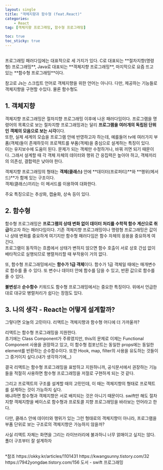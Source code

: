 ```yaml
---
layout: single
title: "객체지향과 함수형 (feat.React)"
categories:
    - React
tag: [객체지향 프로그래밍, 함수형 프로그래밍]

toc: true
toc_sticky: true
---
```


<br/>
프로그래밍 패러다임에는 대표적으로 세 가지가 있다. C로 대표되는 **절차지향(명령형) 프로그래밍**, Java로 대표되는 **객체지향 프로그래밍**, 마지막으로 요즘 뜨고 있는 **함수형 프로그래밍**이다.

참고로 Js는 스크립트 언어로 객체지향을 위한 언어는 아니다.  다만, 제공하는 기능들로 객체지향을 구현할 수있다. 물론 함수형도


## 1.&nbsp;객체지향

객체지향 프로그래밍은 절차지향 프로그래밍 이후에 나온 패러다임이다. 프로그램을 명령어의 목록으로 보는 절차지향 프로그래밍과는 달리 **프로그램을 여러개의 독립된 단위인 객체의 모음으로 보는 시각**이다.  
또한, 실제 세계의 모습을 프로그램 안에 반영하고자 하는데, 예를들어 tv에 여러가지 부품(객체)들이 존재하듯이 프로젝트를 부품(객체)을 중심으로 설계하는 특징이 있다.  
이는 유지보수에 도움이 된다. 문제가 되는 객체만 수정하거나, 바꿔 끼면 되기 때문이다. 그래서 설계할 때 각 객체 자체의 데이터와 행위 간 응집력은 높아야 하고, 객체끼리의 의존성, 결합력은 낮아야 한다.

객체지향 프로그래밍의 형태는 **객체(클래스)** 안에 **데이터(프로퍼티)**와 **행위(메서드)**가 함께 있는 구조이다.  
객체(클래스)끼리는 이 메서드를 이용하여 대화한다.

주요 특징으로는 추상화, 캡슐화, 상속 등이 있다.


## 2.&nbsp;함수형

함수형 프로그래밍은 **프로그램의 상태 변화 없이 데이터 처리를 수학적 함수 계산으로 취급**하고자 하는 패러다임이다. 기존 객체지향 프로그래밍이나 명령형 프로그래밍은 값이나 상태 변화를 중요하게 여기지만 함수형 패러다임은 함수 자체의 응용을 중요하게 여긴다.  
프로그램이 동작하는 흐름에서 상태가 변하지 않으면 함수 호출이 서로 상호 간섭 없이 배타적으로 실행되므로 병렬처리할 때 부작용이 거의 없다.

또, 함수형 프로그래밍에서는 **함수가 1급 객체**이다. 함수가 1급 객체일 때에는 매개변수로 함수를 줄 수 있다. 또 변수나 데이터 안에 함수를 담을 수 있고, 반환 값으로 함수를 줄 수 있다.

**불변성**과 **순수함수** 키워드도 함수형 프로그래밍에서는 중요한 특징이다. 위에서 언급한 대로 대규모 병렬처리가 쉽다는 장점도 있다.


## 3. 나의 생각 - React는 어떻게 설계할까?

그렇다면 오늘의 고민이다. 리액트는 객체지향과 함수형 어디에 더 가까울까? 

리액트는 함수형 프로그래밍을 지원한다.  
초기에는 Class Component가 주류였지만, this의 문제로 이제는 Functional Component 사용을 권장하고 있고, 이 함수형 컴포넌트는 동일한 props에는 동일한 element를 반환하는 순수함수이다. 또한 Hook, map, filter의 사용을 유도하는 것들이 그 증거이지 싶다.(내가 생각하기에,,,)

결국 리액트는 함수형 프로그래밍을 표방하고 지원하니까,
공식문서에서 권장하는 기능들을 적절히 사용하면 함수형 프로그래밍을 저절로 구현하게 되는 것 같다.

그리고 프로젝트의 구조를 설계할 때의 고민인데, 이 때는 객체지향의 형태로 프로젝트를 설계하는 것이 가능하지 싶다.  
왜냐하면 함수형과 객체지향은 서로 배치되는 것은 아니기 때문이다. swift만 해도 절차지향 객체지향을 베이스로 함수형과 프로토콜 지향 프로그래밍을 바라보는 언어라고 한다.

다만, 클래스 안에 데이터와 행위가 있는 그런 형태로의 객체지향이 아니라, 프로그램을 부품 단위로 보는 구조로의 객체지향은 가능하지 않을까?

사실 리액트 자체는 화면을 그리는 라이브러리에 불과하니 너무 얽매이고 싶지는 않다. 폴더 구조부터 잘 설계하자


<br/>
*참조  
https://okky.kr/articles/1101431
https://kwangsunny.tistory.com/32
https://7942yongdae.tistory.com/156  
도서 - swift 프로그래밍
